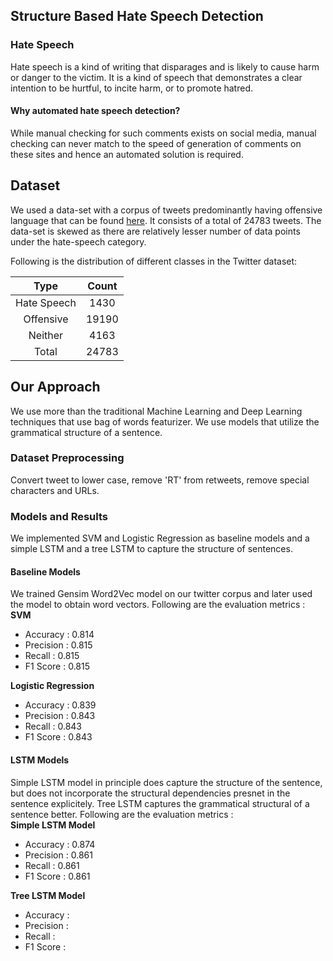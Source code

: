 ## Structure Based Hate Speech Detection

### Hate Speech
Hate speech is a kind of writing that disparages and is likely to cause harm or danger to the victim. It is a kind of speech that demonstrates a clear intention to be hurtful, to incite harm, or to promote hatred.

#### Why automated hate speech detection?
While manual checking for such comments exists on social media, manual checking can never match to the speed of generation of comments on these sites and hence an automated solution is required.

## Dataset
We used a data-set with a corpus of tweets predominantly having offensive language that can be found [here](https://raw.githubusercontent.com/t-davidson/hate-speech-and-offensive-language/master/data/labeled_data.csv?fbclid=IwAR2h6bXVZA4Zh1EVkeGi5fhbnHChqeXxDRL2SCSix8v0SLdD2jhWTAKAz1U). It consists of a total of 24783 tweets. The data-set is skewed as there are relatively lesser number of data points under the hate-speech category.

Following is the distribution of different classes in the Twitter dataset:

|Type         |Count  |
|:-----------:|:-----:|
|Hate Speech  |1430   |
|Offensive    |19190  |
|Neither      |4163   |
|Total        |24783  |


## Our Approach
We use more than the traditional Machine Learning and Deep Learning techniques that use bag of words featurizer. We use models that utilize the grammatical structure of a sentence. 

### Dataset Preprocessing 
Convert tweet to lower case, remove 'RT' from retweets, remove special characters and URLs.

### Models and Results
We implemented SVM and Logistic Regression as baseline models and a simple LSTM and a tree LSTM to capture the structure of sentences.

#### Baseline Models
We trained Gensim Word2Vec model on our twitter corpus and later used the model to obtain word vectors.
Following are the evaluation metrics :
<br/>
<b> SVM </b>
- Accuracy : 0.814
- Precision : 0.815
- Recall : 0.815
- F1 Score : 0.815

<b> Logistic Regression </b>
- Accuracy : 0.839
- Precision : 0.843
- Recall : 0.843
- F1 Score : 0.843

#### LSTM Models
Simple LSTM model in principle does capture the structure of the sentence, but does not incorporate the structural dependencies presnet in the sentence explicitely. Tree LSTM captures the grammatical structural of a sentence better.
Following are the evaluation metrics :
<br/>
<b> Simple LSTM Model </b>
- Accuracy : 0.874
- Precision : 0.861
- Recall : 0.861
- F1 Score : 0.861

<b> Tree LSTM Model </b>
- Accuracy : 
- Precision : 
- Recall : 
- F1 Score : 
